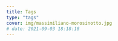 ```yaml
---
title: Tags
type: "tags"
cover: img/massimiliano-morosinotto.jpg
# date: 2021-09-03 18:18:18
---
```

